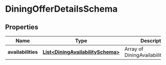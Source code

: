# DiningOfferDetailsSchema

## Properties
Name | Type | Description | Notes
------------ | ------------- | ------------- | -------------
**availabilities** | [**List&lt;DiningAvailabilitySchema&gt;**](DiningAvailabilitySchema.md) | Array of DiningAvailabilitySchema. |  [optional]
